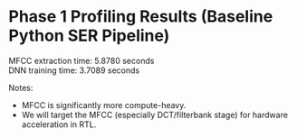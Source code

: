 # Phase 1 Profiling Results (Baseline Python SER Pipeline)

MFCC extraction time: 5.8780 seconds  
DNN training time: 3.7089 seconds  

Notes:
- MFCC is significantly more compute-heavy.
- We will target the MFCC (especially DCT/filterbank stage) for hardware acceleration in RTL.
